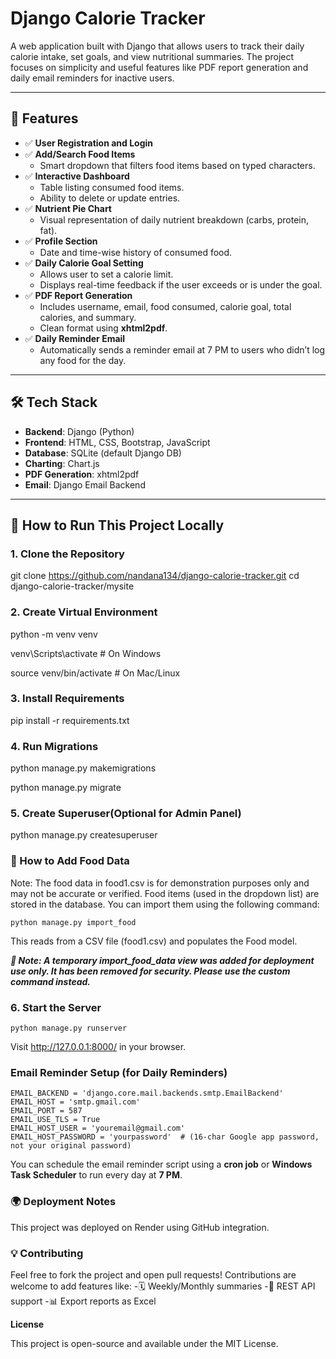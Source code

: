 # Django Calorie Tracker

A web application built with Django that allows users to track their daily calorie intake, set goals, and view nutritional summaries. The project focuses on simplicity and useful features like PDF report generation and daily email reminders for inactive users.

---

## 🌟 Features

- ✅ **User Registration and Login**
- ✅ **Add/Search Food Items**
  - Smart dropdown that filters food items based on typed characters.
- ✅ **Interactive Dashboard**
  - Table listing consumed food items.
  - Ability to delete or update entries.
- ✅ **Nutrient Pie Chart**
  - Visual representation of daily nutrient breakdown (carbs, protein, fat).
- ✅ **Profile Section**
  - Date and time-wise history of consumed food.
- ✅ **Daily Calorie Goal Setting**
  - Allows user to set a calorie limit.
  - Displays real-time feedback if the user exceeds or is under the goal.
- ✅ **PDF Report Generation**
  - Includes username, email, food consumed, calorie goal, total calories, and summary.
  - Clean format using **xhtml2pdf**.
- ✅ **Daily Reminder Email**
  - Automatically sends a reminder email at 7 PM to users who didn’t log any food for the day.

---

## 🛠️ Tech Stack

- **Backend**: Django (Python)
- **Frontend**: HTML, CSS, Bootstrap, JavaScript
- **Database**: SQLite (default Django DB)
- **Charting**: Chart.js
- **PDF Generation**: xhtml2pdf
- **Email**: Django Email Backend

---

## 🚀 How to Run This Project Locally

### 1. Clone the Repository

git clone https://github.com/nandana134/django-calorie-tracker.git
cd django-calorie-tracker/mysite

### 2. Create Virtual Environment

python -m venv venv

venv\Scripts\activate     # On Windows


source venv/bin/activate  # On Mac/Linux

### 3. Install Requirements

pip install -r requirements.txt

### 4. Run Migrations

python manage.py makemigrations

python manage.py migrate

### 5. Create Superuser(Optional for Admin Panel)

python manage.py createsuperuser

### 🧠 How to Add Food Data
Note: The food data in food1.csv is for demonstration purposes only and may not be accurate or verified.
Food items (used in the dropdown list) are stored in the database. You can import them using the following command:
```
python manage.py import_food
```
This reads from a CSV file (food1.csv) and populates the Food model.

***🔐 Note: A temporary import_food_data view was added for deployment use only. It has been removed for security. Please use the custom command instead.***

### 6. Start the Server
```
python manage.py runserver
```
Visit http://127.0.0.1:8000/ in your browser.

### Email Reminder Setup (for Daily Reminders)

```
EMAIL_BACKEND = 'django.core.mail.backends.smtp.EmailBackend'
EMAIL_HOST = 'smtp.gmail.com'
EMAIL_PORT = 587
EMAIL_USE_TLS = True
EMAIL_HOST_USER = 'youremail@gmail.com'
EMAIL_HOST_PASSWORD = 'yourpassword'  # (16-char Google app password, not your original password)
```

You can schedule the email reminder script using a **cron job** or **Windows Task Scheduler** to run every day at **7 PM**.

### 🌍 Deployment Notes
This project was deployed on Render using GitHub integration.

### 💡 Contributing
Feel free to fork the project and open pull requests! Contributions are welcome to add features like:
-🗓️ Weekly/Monthly summaries
-📱 REST API support
-📊 Export reports as Excel


**License**

This project is open-source and available under the MIT License.








